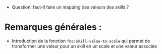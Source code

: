 
* Question: faut-il faire un mapping des valeurs des skills ? 

# Remarques générales :

* Introduction de la fonction `fno:skill-value-to-scale` qui permet de transformer une valeur pour un skill en un scale et une valeur associée
